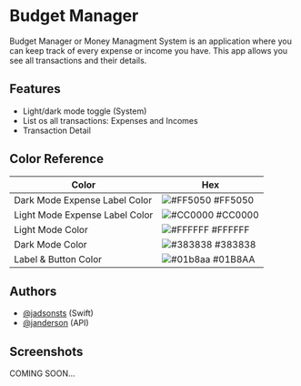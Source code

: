 
# Budget Manager

Budget Manager or Money Managment System is an application where you can keep track of every expense or income you have. This app allows you see all transactions and their details.


## Features

- Light/dark mode toggle (System)
- List os all transactions:  Expenses and Incomes
- Transaction Detail


## Color Reference

| Color             | Hex                                                                |
| ----------------- | ------------------------------------------------------------------ |
| Dark Mode Expense Label Color | ![#FF5050](https://via.placeholder.com/10/FF5050?text=+) #FF5050 |
| Light Mode Expense Label Color | ![#CC0000](https://via.placeholder.com/10/CC0000?text=+) #CC0000 |
| Light Mode Color | ![#FFFFFF](https://via.placeholder.com/10/FFFFFF?text=+) #FFFFFF |
| Dark Mode Color | ![#383838](https://via.placeholder.com/10/383838?text=+) #383838 |
| Label & Button Color | ![#01b8aa](https://via.placeholder.com/10/01b8aa?text=+) #01B8AA |


## Authors

- [@jadsonsts](https://github.com/jadsonsts) (Swift)
- [@janderson](https://github.com/JandersonMaraujo) (API)


## Screenshots

COMING SOON...


